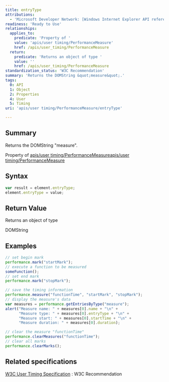 ```yaml
---
title: entryType
attributions:
  - 'Microsoft Developer Network: [Windows Internet Explorer API reference Article](http://msdn.microsoft.com/en-us/library/ie/hh828809%28v=vs.85%29.aspx)'
readiness: 'Ready to Use'
relationships:
  applies_to:
    predicate: 'Property of '
    value: 'apis/user timing/PerformanceMeasure'
    href: /apis/user_timing/PerformanceMeasure
  return:
    predicate: 'Returns an object of type '
    value: ''
    href: /apis/user_timing/PerformanceMeasure
standardization_status: 'W3C Recommendation'
summary: 'Returns the DOMString &quot;measure&quot;.'
tags:
  0: API
  1: Object
  2: Properties
  4: User
  5: Timing
uri: 'apis/user timing/PerformanceMeasure/entryType'

---
```

## <span>Summary</span>

Returns the DOMString &quot;measure&quot;.

Property of [apis/user timing/PerformanceMeasure](/apis/user_timing/PerformanceMeasure)[apis/user timing/PerformanceMeasure](/apis/user_timing/PerformanceMeasure)

## <span>Syntax</span>

``` js
var result = element.entryType;
element.entryType = value;
```

## <span>Return Value</span>

Returns an object of type<span></span>

DOMString

## <span>Examples</span>

``` js
// set begin mark
performance.mark("startMark");
// execute a function to be measured
someFunction();
// set end mark
performance.mark("stopMark");

// save the timing information
performance.measure("functionTime", "startMark", "stopMark");
// display the measure's data
var measures = performance.getEntriesByType("measure");
alert("Measure name: " + measures[0].name + "\n" +
      "Measure type: " + measures[0].entryType + "\n" +
      "Measure start: " + measures[0].startTime + "\n" +
      "Measure duration: " + measures[0].duration);

// clear the measure "functionTime"
performance.clearMeasures("functionTime");
// clear all marks
performance.clearMarks();
```

## <span>Related specifications</span>

[W3C User Timing Specification](http://www.w3.org/TR/user-timing/)
:   W3C Recommendation
